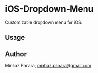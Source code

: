 # iOS-Dropdown-Menu

Customizable dropdown menu for iOS.


## Usage


## Author

Minhaz Panara, minhaz.panara@gmail.com
